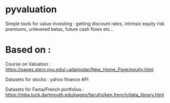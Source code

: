 # pyvaluation
Simple tools for value-investing : getting discount rates, intrinsic equity risk premiums, unlevered betas, future cash flows etc...

# Based on : 
Course on Valuation : https://pages.stern.nyu.edu/~adamodar/New_Home_Page/equity.html

Datasets for stocks : yahoo finance API

Datasets for Fama/French portfolios : https://mba.tuck.dartmouth.edu/pages/faculty/ken.french/data_library.html
